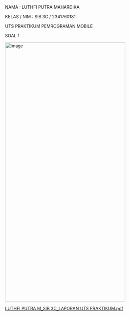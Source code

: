 NAMA : LUTHFI PUTRA MAHARDIKA

KELAS / NIM : SIB 3C / 2341760181

UTS PRAKTIKUM PEMROGRAMAN MOBILE

SOAL 1

<img width="393" height="843" alt="image" src="https://github.com/user-attachments/assets/470b13ee-501c-485b-9df4-6e6505f258d3" />


[LUTHFI PUTRA M_SIB 3C_LAPORAN UTS PRAKTIKUM.pdf](https://github.com/user-attachments/files/23047664/LUTHFI.PUTRA.M_SIB.3C_LAPORAN.UTS.PRAKTIKUM.pdf)
